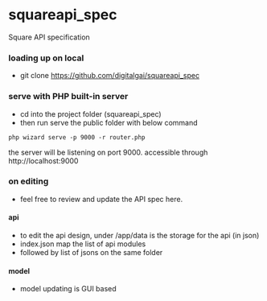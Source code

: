 # squareapi_spec
Square API specification

### loading up on local
- git clone https://github.com/digitalgai/squareapi_spec

### serve with PHP built-in server
- cd into the project folder (squareapi_spec)
- then run serve the public folder with below command
```
php wizard serve -p 9000 -r router.php
```

the server will be listening on port 9000. accessible through http://localhost:9000

### on editing
- feel free to review and update the API spec here.

#### api
- to edit the api design, under /app/data is the storage for the api (in json)
- index.json map the list of api modules
- followed by list of jsons on the same folder

#### model
- model updating is GUI based
